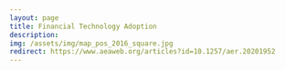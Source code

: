 ```yaml
---
layout: page
title: Financial Technology Adoption
description: 
img: /assets/img/map_pos_2016_square.jpg
redirect: https://www.aeaweb.org/articles?id=10.1257/aer.20201952
---
```

